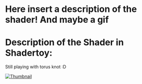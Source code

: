 # Here insert a description of the shader! And maybe a gif

# Description of the Shader in Shadertoy: 
Still playing with torus knot :D 

[![Thumbnail](TorusHive_screenshoot.png)](TorusHive.fuse)

